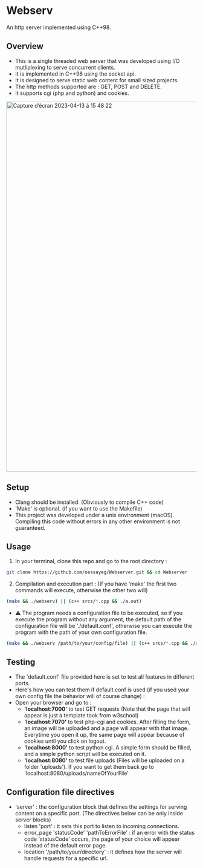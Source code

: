# Webserv
An http server implemented using C++98.

## Overview
 * This is a single threaded web server that was developed using I/O mutliplexing to serve concurrent clients.
 * It is implemented in C++98 using the socket api.
 * It is designed to serve static web content for small sized projects.
 * The http methods supported are : GET, POST and DELETE.
 * It supports cgi (php and python) and cookies.
<img width="979" alt="Capture d’écran 2023-04-13 à 15 48 22" src="https://user-images.githubusercontent.com/96997041/231814758-4865f24b-a42e-4b2f-ab75-5ee27b3ed004.png">

## Setup
  * Clang should be installed. (Obviously to compile C++ code)
  * 'Make' is optional. (if you want to use the Makefile)
  * This project was developed under a unix environment (macOS). Compiling this code without errors in any other environment is not guaranteed.

## Usage
  1. In your terminal, clone this repo and go to the root directory : 
  ```bash
  git clone https://github.com/oessayeg/Webserver.git && cd Webserver
  ```
  2. Compilation and execution part : (If you have 'make' the first two commands will execute, otherwise the other two will)
  ```bash
  (make && ./webserv) || (c++ srcs/*.cpp && ./a.out)
  ```
  - :warning: The program needs a configuration file to be executed, so if you execute the program without any argument, the default path of the configuration file will be './default.conf', otherwise you can execute the program with the path of your own configuration file.
  ```bash
  (make && ./webserv /path/to/your/config/file) || (c++ srcs/*.cpp && ./a.out /path/to/your/config/file)
  ```
  
## Testing
 * The 'default.conf' file provided here is set to test all features in different ports.
 * Here's how you can test them if default.conf is used (if you used your own config file the behavior will of course change) :
 * Open your browser and go to :
   * **'localhost:7000'** to test GET requests (Note that the page that will appear is just a template took from w3school)
   * **'localhost:7070'** to test php-cgi and cookies. After filling the form, an image will be uploaded and a page will appear with that image. Everytime you open it up, the same page will appear because of cookies until you click on logout.
   * **'localhost:8000'** to test python cgi. A simple form should be filled, and a simple python script will be executed on it.
   * **'localhost:8080'** to test file uploads (Files will be uploaded on a folder 'uploads'). If you want to get them back go to 'localhost:8080/uploads/nameOfYourFile'

## Configuration file directives
  * 'server' : the configuration block that defines the settings for serving content on a specific port. (The directives below can be only inside server blocks)
    * listen 'port' : it sets this port to listen to incoming connections.
    * error_page 'statusCode' 'pathToErrorFile' : if an error with the status code 'statusCode' occurs, the page of your choice will appear instead of the default error page.
    * location '/path/to/your/directory' : it defines how the server will handle requests for a specific url.
    
